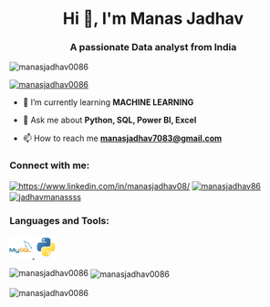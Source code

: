 <h1 align="center">Hi 👋, I'm Manas Jadhav</h1>
<h3 align="center">A passionate Data analyst from India</h3>

<p align="left"> <img src="https://komarev.com/ghpvc/?username=manasjadhav0086&label=Profile%20views&color=0e75b6&style=flat" alt="manasjadhav0086" /> </p>

<p align="left"> <a href="https://github.com/ryo-ma/github-profile-trophy"><img src="https://github-profile-trophy.vercel.app/?username=manasjadhav0086" alt="manasjadhav0086" /></a> </p>

- 🌱 I’m currently learning **MACHINE LEARNING**

- 💬 Ask me about **Python, SQL, Power BI, Excel**

- 📫 How to reach me **manasjadhav7083@gmail.com**

<h3 align="left">Connect with me:</h3>
<p align="left">
<a href="https://linkedin.com/in/https://www.linkedin.com/in/manasjadhav08/" target="blank"><img align="center" src="https://raw.githubusercontent.com/rahuldkjain/github-profile-readme-generator/master/src/images/icons/Social/linked-in-alt.svg" alt="https://www.linkedin.com/in/manasjadhav08/" height="30" width="40" /></a>
<a href="https://kaggle.com/manasjadhav86" target="blank"><img align="center" src="https://raw.githubusercontent.com/rahuldkjain/github-profile-readme-generator/master/src/images/icons/Social/kaggle.svg" alt="manasjadhav86" height="30" width="40" /></a>
<a href="https://instagram.com/jadhavmanassss" target="blank"><img align="center" src="https://raw.githubusercontent.com/rahuldkjain/github-profile-readme-generator/master/src/images/icons/Social/instagram.svg" alt="jadhavmanassss" height="30" width="40" /></a>
</p>

<h3 align="left">Languages and Tools:</h3>
<p align="left"> <a href="https://www.mysql.com/" target="_blank" rel="noreferrer"> <img src="https://raw.githubusercontent.com/devicons/devicon/master/icons/mysql/mysql-original-wordmark.svg" alt="mysql" width="40" height="40"/> </a> <a href="https://www.python.org" target="_blank" rel="noreferrer"> <img src="https://raw.githubusercontent.com/devicons/devicon/master/icons/python/python-original.svg" alt="python" width="40" height="40"/> </a> </p>

<p><img align="left" src="https://github-readme-stats.vercel.app/api/top-langs?username=manasjadhav0086&show_icons=true&locale=en&layout=compact" alt="manasjadhav0086" /></p>

<p>&nbsp;<img align="center" src="https://github-readme-stats.vercel.app/api?username=manasjadhav0086&show_icons=true&locale=en" alt="manasjadhav0086" /></p>

<p><img align="center" src="https://github-readme-streak-stats.herokuapp.com/?user=manasjadhav0086&" alt="manasjadhav0086" /></p>
